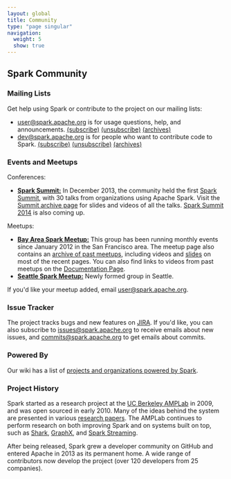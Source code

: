 ```yaml
---
layout: global
title: Community
type: "page singular"
navigation:
  weight: 5
  show: true
---
```


<h2>Spark Community</h2>

<a name="mailing-lists"></a>
<h3>Mailing Lists</h3>

<p>Get help using Spark or contribute to the project on our mailing lists:</p>
<ul>
  <li>
    <a href="http://apache-spark-user-list.1001560.n3.nabble.com">user@spark.apache.org</a> is for usage questions, help, and announcements.
    <a href="mailto:user-subscribe@spark.apache.org?subject=(send%20this%20email%20to%20subscribe)">(subscribe)</a>
    <a href="mailto:user-unsubscribe@spark.apache.org?subject=(send%20this%20email%20to%20unsubscribe)">(unsubscribe)</a>
    <a href="http://apache-spark-user-list.1001560.n3.nabble.com">(archives)</a>
  </li>
  <li>
    <a href="http://apache-spark-developers-list.1001551.n3.nabble.com">dev@spark.apache.org</a> is for people who want to contribute code to Spark.
    <a href="mailto:dev-subscribe@spark.apache.org?subject=(send%20this%20email%20to%20subscribe)">(subscribe)</a>
    <a href="mailto:dev-unsubscribe@spark.apache.org?subject=(send%20this%20email%20to%20unsubscribe)">(unsubscribe)</a>
    <a href="http://apache-spark-developers-list.1001551.n3.nabble.com">(archives)</a>
  </li>
</ul>

<a name="events"></a>
<h3>Events and Meetups</h3>

<p>Conferences:</p>
<ul>
  <li>
    <b><a href="http://spark-summit.org">Spark Summit:</a></b>
    In December 2013, the community held the first <a href="http://spark-summit.org">Spark Summit</a>, with 30 talks from organizations using Apache Spark. Visit the <a href="http://spark-summit.org/summit-2013/">Summit archive page</a> for slides and videos of all the talks. <a href="http://spark-summit.org">Spark Summit 2014</a> is also coming up.
  </li>
</ul>

<p>Meetups:</p>
<ul>
  <li>
    <b><a href="http://www.meetup.com/spark-users/">Bay Area Spark Meetup:</a></b>
    This group has been running monthly events since January 2012 in the San Francisco area.
    The meetup page also contains an <a href="http://www.meetup.com/spark-users/events/past/">archive of past meetups</a>, including videos and <a href="http://www.meetup.com/spark-users/files/">slides</a> on most of the recent pages.
    You can also find links to videos from past meetups on the <a href="documentation.html#meetup-videos">Documentation Page</a>.
  </li>
  <li>
    <b><a href="http://www.meetup.com/Seattle-Spark-Meetup/">Seattle Spark Meetup:</a></b> Newly formed group in Seattle.
  </li>
</ul>

<p>If you'd like your meetup added, email <a href="mailto:user@spark.apache.org">user@spark.apache.org</a>.</p>

<a name="issue-tracker"></a>
<h3>Issue Tracker</h3>

<p>The project tracks bugs and new features on <a href="https://issues.apache.org/jira/browse/SPARK">JIRA</a>. If you'd like, you can also subscribe to <a href="https://mail-archives.apache.org/mod_mbox/spark-issues/">issues@spark.apache.org</a> to receive emails about new issues, and <a href="https://mail-archives.apache.org/mod_mbox/spark-commits/">commits@spark.apache.org</a> to get emails about commits.</p>

<h3>Powered By</h3>

<p>Our wiki has a list of <a href="https://cwiki.apache.org/confluence/display/SPARK/Powered+By+Spark">projects and organizations powered by Spark</a>.</p>

<a name="history"></a>
<h3>Project History</h3>


<p>
Spark started as a research project at the <a href="https://amplab.cs.berkeley.edu">UC Berkeley AMPLab</a>
in 2009, and was open sourced in early 2010.
Many of the ideas behind the system are presented in various
<a href="{{site.url}}research.html">research papers</a>.
The AMPLab continues to perform research on both improving Spark and on systems built on top, such as
<a href="{{site.shark_url}}">Shark</a>, <a href="{{site.graphx_url}}">GraphX</a>, and
<a href="{{site.url}}streaming/">Spark Streaming</a>.
</p>

<p>
After being released, Spark grew a developer community on GitHub and entered Apache in 2013
as its permanent home.
A wide range of contributors now develop the project (over 120 developers from 25 companies).
</p>
